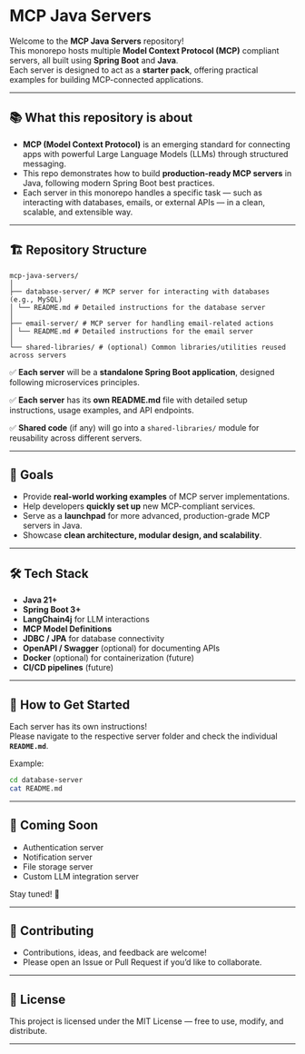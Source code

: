 # MCP Java Servers

Welcome to the **MCP Java Servers** repository!  
This monorepo hosts multiple **Model Context Protocol (MCP)** compliant servers, all built using **Spring Boot** and **Java**.  
Each server is designed to act as a **starter pack**, offering practical examples for building MCP-connected applications.

---

## 📚 What this repository is about

- **MCP (Model Context Protocol)** is an emerging standard for connecting apps with powerful Large Language Models (LLMs) through structured messaging.
- This repo demonstrates how to build **production-ready MCP servers** in Java, following modern Spring Boot best practices.
- Each server in this monorepo handles a specific task — such as interacting with databases, emails, or external APIs — in a clean, scalable, and extensible way.

---

## 🏗️ Repository Structure


```plaintext
mcp-java-servers/
│
├── database-server/ # MCP server for interacting with databases (e.g., MySQL)
│ └── README.md # Detailed instructions for the database server
│
├── email-server/ # MCP server for handling email-related actions
│ └── README.md # Detailed instructions for the email server
│
└── shared-libraries/ # (optional) Common libraries/utilities reused across servers
```

✅ **Each server** will be a **standalone Spring Boot application**, designed following microservices principles.

✅ **Each server** has its **own README.md** file with detailed setup instructions, usage examples, and API endpoints.

✅ **Shared code** (if any) will go into a `shared-libraries/` module for reusability across different servers.

---

## 📌 Goals

- Provide **real-world working examples** of MCP server implementations.
- Help developers **quickly set up** new MCP-compliant services.
- Serve as a **launchpad** for more advanced, production-grade MCP servers in Java.
- Showcase **clean architecture, modular design, and scalability**.

---

## 🛠️ Tech Stack

- **Java 21+**
- **Spring Boot 3+**
- **LangChain4j** for LLM interactions
- **MCP Model Definitions**
- **JDBC / JPA** for database connectivity
- **OpenAPI / Swagger** (optional) for documenting APIs
- **Docker** (optional) for containerization (future)
- **CI/CD pipelines** (future)

---

## 📖 How to Get Started

Each server has its own instructions!  
Please navigate to the respective server folder and check the individual **`README.md`**.

Example:

```bash
cd database-server
cat README.md
```
---

## 🚀 Coming Soon

- Authentication server
- Notification server
- File storage server
- Custom LLM integration server

Stay tuned! 🎯

---

## 🤝 Contributing

- Contributions, ideas, and feedback are welcome!
- Please open an Issue or Pull Request if you’d like to collaborate.

---

## 📄 License

This project is licensed under the MIT License — free to use, modify, and distribute.

---
